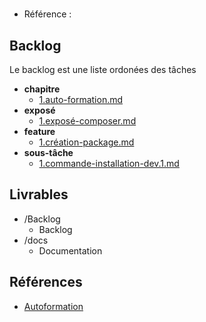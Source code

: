 #  

- Référence :   

 

## Backlog 

Le backlog est une liste ordonées des tâches 

- **chapitre** 
  - [1.auto-formation.md](./Backlog/chapitre/1.auto-formation.md) 
- **exposé** 
  - [1.exposé-composer.md](./Backlog/exposé/1.exposé-composer.md) 
- **feature** 
  - [1.création-package.md](./Backlog/feature/1.création-package.md) 
- **sous-tâche** 
  - [1.commande-installation-dev.1.md](./Backlog/sous-tâche/1.commande-installation-dev.1.md) 
## Livrables 

 

- /Backlog 
  - Backlog 
- /docs 
  - Documentation 
## Références 

 

- [Autoformation](#) 


